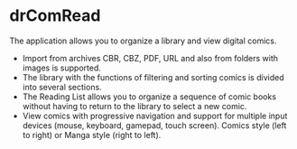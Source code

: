# drComRead
The application allows you to organize a library and view digital comics.

* Import from archives CBR, CBZ, PDF, URL and also from folders with images is supported.
* The library with the functions of filtering and sorting comics is divided into several sections.
* The Reading List allows you to organize a sequence of comic books without having to return to the library to select a new comic.
* View comics with progressive navigation and support for multiple input devices (mouse, keyboard, gamepad, touch screen). Comics style (left to right) or Manga style (right to left).
